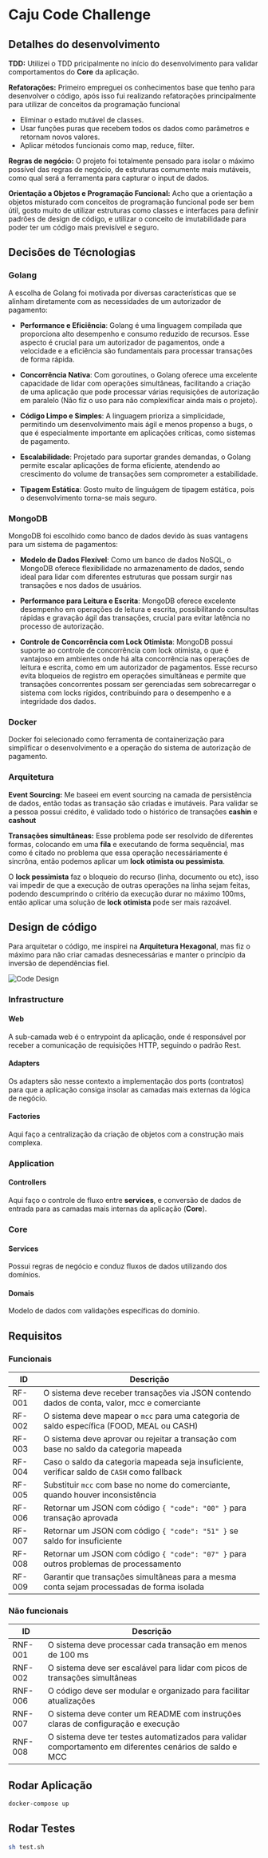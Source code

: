 # Caju Code Challenge

## Detalhes do desenvolvimento

**TDD:** Utilizei o TDD pricipalmente no início do desenvolvimento para validar comportamentos do **Core** da aplicação.

**Refatorações:** Primeiro empreguei os conhecimentos base que tenho para desenvolver o código, após isso fui realizando refatorações principalmente para utilizar de conceitos da programação funcional
  - Eliminar o estado mutável de classes.
  - Usar funções puras que recebem todos os dados como parâmetros e retornam novos valores.
  - Aplicar métodos funcionais como map, reduce, filter.

**Regras de negócio:** O projeto foi totalmente pensado para isolar o máximo possível das regras de negócio, de estruturas comumente mais mutáveis, como qual será a ferramenta para capturar o input de dados.

**Orientação a Objetos e Programação Funcional:** Acho que a orientação a objetos misturado com conceitos de programação funcional pode ser bem útil, gosto muito de utilizar estruturas como classes e interfaces para definir padrões de design de código, e utilizar o conceito de imutabilidade para poder ter um código mais previsível e seguro.

## Decisões de Técnologias

### Golang
A escolha de Golang foi motivada por diversas características que se alinham diretamente com as necessidades de um autorizador de pagamento:

- **Performance e Eficiência**: Golang é uma linguagem compilada que proporciona alto desempenho e consumo reduzido de recursos. Esse aspecto é crucial para um autorizador de pagamentos, onde a velocidade e a eficiência são fundamentais para processar transações de forma rápida.

- **Concorrência Nativa**: Com goroutines, o Golang oferece uma excelente capacidade de lidar com operações simultâneas, facilitando a criação de uma aplicação que pode processar várias requisições de autorização em paralelo (Não fiz o uso para não complexificar ainda mais o projeto).

- **Código Limpo e Simples**: A linguagem prioriza a simplicidade, permitindo um desenvolvimento mais ágil e menos propenso a bugs, o que é especialmente importante em aplicações críticas, como sistemas de pagamento.

- **Escalabilidade**: Projetado para suportar grandes demandas, o Golang permite escalar aplicações de forma eficiente, atendendo ao crescimento do volume de transações sem comprometer a estabilidade.

- **Tipagem Estática**: Gosto muito de linguágem de tipagem estática, pois o desenvolvimento torna-se mais seguro.

### MongoDB
MongoDB foi escolhido como banco de dados devido às suas vantagens para um sistema de pagamentos:

- **Modelo de Dados Flexível**: Como um banco de dados NoSQL, o MongoDB oferece flexibilidade no armazenamento de dados, sendo ideal para lidar com diferentes estruturas que possam surgir nas transações e nos dados de usuários.

- **Performance para Leitura e Escrita**: MongoDB oferece excelente desempenho em operações de leitura e escrita, possibilitando consultas rápidas e gravação ágil das transações, crucial para evitar latência no processo de autorização.

- **Controle de Concorrência com Lock Otimista**: MongoDB possui suporte ao controle de concorrência com lock otimista, o que é vantajoso em ambientes onde há alta concorrência nas operações de leitura e escrita, como em um autorizador de pagamentos. Esse recurso evita bloqueios de registro em operações simultâneas e permite que transações concorrentes possam ser gerenciadas sem sobrecarregar o sistema com locks rígidos, contribuindo para o desempenho e a integridade dos dados.

### Docker
Docker foi selecionado como ferramenta de containerização para simplificar o desenvolvimento e a operação do sistema de autorização de pagamento.

### Arquitetura
**Event Sourcing:** Me baseei em event sourcing na camada de persistência de dados, então todas as transação são criadas e imutáveis. Para validar se a pessoa possui crédito, é validado todo o histórico de transações **cashin** e **cashout**

**Transações simultâneas:** Esse problema pode ser resolvido de diferentes formas, colocando em uma **fila** e executando de forma sequêncial, mas como é citado no problema que essa operação necessáriamente é sincrôna, então podemos aplicar um **lock otimista ou pessimista**.

O **lock pessimista** faz o bloqueio do recurso (linha, documento ou etc), isso vai impedir de que a execução de outras operações na linha sejam feitas, podendo descumprindo o critério da execução durar no máximo 100ms, então aplicar uma solução de **lock otimista** pode ser mais razoável.

## Design de código

Para arquitetar o código, me inspirei na **Arquitetura Hexagonal**, mas fiz o máximo para não criar camadas desnecessárias e manter o princípio da inversão de dependências fiel.

![Code Design](./assets/code_design.png)

### Infrastructure

#### Web
A sub-camada web é o entrypoint da aplicação, onde é responsável por receber a comunicação de requisições HTTP, seguindo o padrão Rest.

#### Adapters
Os adapters são nesse contexto a implementação dos ports (contratos) para que a aplicação consiga insolar as camadas mais externas da lógica de negócio.

#### Factories
Aqui faço a centralização da criação de objetos com a construção mais complexa.

### Application

#### Controllers
Aqui faço o controle de fluxo entre **services**, e conversão de dados de entrada para as camadas mais internas da aplicação (**Core**).

### Core

#### Services
Possui regras de negócio e conduz fluxos de dados utilizando dos domínios.

#### Domais
Modelo de dados com validações específicas do domínio.

## Requisitos

### Funcionais

| ID       | Descrição                                                                 |
|----------|---------------------------------------------------------------------------|
| RF-001   | O sistema deve receber transações via JSON contendo dados de conta, valor, mcc e comerciante |
| RF-002   | O sistema deve mapear o `mcc` para uma categoria de saldo específica (FOOD, MEAL ou CASH) |
| RF-003   | O sistema deve aprovar ou rejeitar a transação com base no saldo da categoria mapeada |
| RF-004   | Caso o saldo da categoria mapeada seja insuficiente, verificar saldo de `CASH` como fallback |
| RF-005   | Substituir `mcc` com base no nome do comerciante, quando houver inconsistência |
| RF-006   | Retornar um JSON com código `{ "code": "00" }` para transação aprovada    |
| RF-007   | Retornar um JSON com código `{ "code": "51" }` se saldo for insuficiente   |
| RF-008   | Retornar um JSON com código `{ "code": "07" }` para outros problemas de processamento |
| RF-009   | Garantir que transações simultâneas para a mesma conta sejam processadas de forma isolada |

### Não funcionais

| ID       | Descrição                                                                 |
|----------|---------------------------------------------------------------------------|
| RNF-001  | O sistema deve processar cada transação em menos de 100 ms                 |
| RNF-002  | O sistema deve ser escalável para lidar com picos de transações simultâneas |
| RNF-006  | O código deve ser modular e organizado para facilitar atualizações         |
| RNF-007  | O sistema deve conter um README com instruções claras de configuração e execução |
| RNF-008  | O sistema deve ter testes automatizados para validar comportamento em diferentes cenários de saldo e MCC |

## Rodar Aplicação

```zsh
docker-compose up
```

## Rodar Testes

```zsh
sh test.sh
```